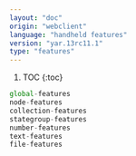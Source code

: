 ```yaml
---
layout: "doc"
origin: "webclient"
language: "handheld features"
version: "yar.13rc11.1"
type: "features"
---
```


1. TOC
{:toc}

```js
global-features
node-features
collection-features
stategroup-features
number-features
text-features
file-features
```
